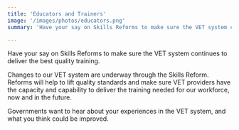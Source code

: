 ```yaml
---
title: 'Educators and Trainers'
image: '/images/photos/educators.png'
summary: 'Have your say on Skills Reforms to make sure the VET system continues to deliver the best quality training.'

---
```

Have your say on Skills Reforms to make sure the VET system continues to deliver the best quality training.

Changes to our VET system are underway through the Skills Reform. Reforms will help to lift quality standards and make sure VET providers have the capacity and capability to deliver the training needed for our workforce, now and in the future.

Governments want to hear about your experiences in the VET system, and what you think could be improved.

